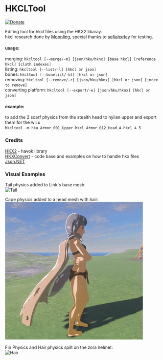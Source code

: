 # HKCLTool
[![Donate](https://img.shields.io/badge/Donate-PayPal-green.svg)](https://www.paypal.com/donate?hosted_button_id=7LVCJCM9LNQ2W)

Editing tool for hkcl files using the HKX2 libaray.\
hkcl research done by [Moonling](https://github.com/VelouriasMoon), special thanks to [sofiahxrley](https://github.com/sofiahxrley) for testing.

#### usage:
merging: `hkcltool [--merge/-m] [json/hku/hknx] [base hkcl] [reference hkcl] [cloth indexes]`\
listing: `hkcltool [--list/-l] [hkcl or json]`\
bones: `hkcltool [--bonelist/-bl] [hkcl or json]`\
removing: `hkcltool [--remove/-r] [json/hku/hknx] [hkcl or json] [index to remove]`\
converting platform: `hkcltool [--export/-e] [json/hku/hknx] [hkcl or json]`

#### example:
to add the 2 scarf physics from the stealth head to hylian upper and export them for the wii u\
`hkcltool -m hku Armor_001_Upper.hkcl Armor_012_Head_A.hkcl 4 5`

### Credits
[HKX2](https://github.com/krenyy/HKX2) - havok library\
[HKXConvert](https://github.com/krenyy/HKXConvert) - code base and examples on how to handle hkx files\
[Json.NET](https://www.newtonsoft.com/json)

### Visual Examples

Tail physics added to Link's base mesh:\
![Tail](ExamplePictures/TailPhysics.gif?raw=true)

Cape physics added to a head mesh with hair:\
![Cape](ExamplePictures/CapePhysics.gif?raw=true)

Fin Physics and Hair physics spilt on the zora helmet:\
![Hair](ExamplePictures/HairPhysics.gif?raw=true)
